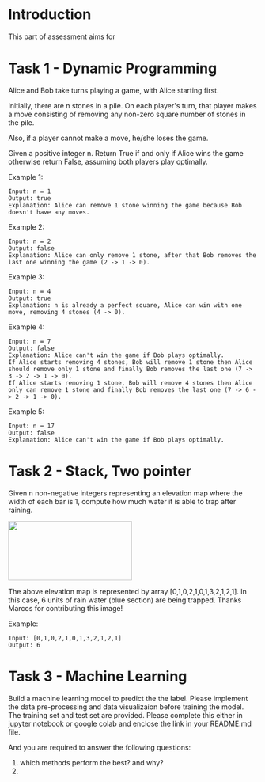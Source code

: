 # Introduction

This part of assessment aims for

# Task 1 - Dynamic Programming
Alice and Bob take turns playing a game, with Alice starting first.

Initially, there are n stones in a pile.  On each player's turn, that player makes a move consisting of removing any non-zero square number of stones in the pile.

Also, if a player cannot make a move, he/she loses the game.

Given a positive integer n. Return True if and only if Alice wins the game otherwise return False, assuming both players play optimally.

Example 1:
```
Input: n = 1
Output: true
Explanation: Alice can remove 1 stone winning the game because Bob doesn't have any moves.
```
Example 2:
```
Input: n = 2
Output: false
Explanation: Alice can only remove 1 stone, after that Bob removes the last one winning the game (2 -> 1 -> 0).
```
Example 3:
```
Input: n = 4
Output: true
Explanation: n is already a perfect square, Alice can win with one move, removing 4 stones (4 -> 0).
```
Example 4:
```
Input: n = 7
Output: false
Explanation: Alice can't win the game if Bob plays optimally.
If Alice starts removing 4 stones, Bob will remove 1 stone then Alice should remove only 1 stone and finally Bob removes the last one (7 -> 3 -> 2 -> 1 -> 0). 
If Alice starts removing 1 stone, Bob will remove 4 stones then Alice only can remove 1 stone and finally Bob removes the last one (7 -> 6 -> 2 -> 1 -> 0).
```
Example 5:
```
Input: n = 17
Output: false
Explanation: Alice can't win the game if Bob plays optimally.
```

# Task 2 - Stack, Two pointer

Given n non-negative integers representing an elevation map where the width of each bar is 1, compute how much water it is able to trap after raining.

<img src='https://s3.ap-south-1.amazonaws.com/afteracademy-server-uploads/trapping-rain-water.png' width="250" height="120" />

The above elevation map is represented by array [0,1,0,2,1,0,1,3,2,1,2,1]. In this case, 6 units of rain water (blue section) are being trapped. Thanks Marcos for contributing this image!

Example:
```
Input: [0,1,0,2,1,0,1,3,2,1,2,1]
Output: 6
```

# Task 3 - Machine Learning
Build a machine learning model to predict the the label. Please implement the data pre-processing and data visualizaion before training the model. The training set and test set are provided. Please complete this either in jupyter notebook or google colab and enclose the link in your README.md file.

And you are required to answer the following questions:

1. which methods perform the best? and why?
2. 